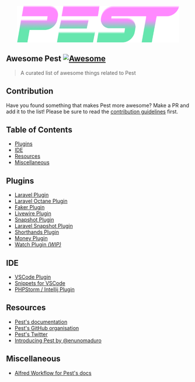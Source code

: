 <p align="center">
    <img title="Pest" height="100" src="https://raw.githubusercontent.com/pestphp/art/master/logo.png" />
</p>

## Awesome Pest [![Awesome](https://rawcdn.githack.com/sindresorhus/awesome/d7305f38d29fed78fa85652e3a63e154dd8e8829/media/badge.svg)](https://github.com/sindresorhus/awesome)

> A curated list of awesome things related to Pest

## Contribution

Have you found something that makes Pest more awesome? Make a PR and add it to the list! Please be sure to read the [contribution guidelines](CONTRIBUTING.md) first.

## Table of Contents

- [Plugins](#plugins)
- [IDE](#ide)
- [Resources](#resources)
- [Miscellaneous](#miscellaneous)

## Plugins

- [Laravel Plugin](https://github.com/pestphp/pest-plugin-laravel)
- [Laravel Octane Plugin](https://github.com/cerbero90/pest-plugin-laravel-octane)
- [Faker Plugin](https://github.com/pestphp/pest-plugin-faker)
- [Livewire Plugin](https://github.com/pestphp/pest-plugin-livewire)
- [Snapshot Plugin](https://github.com/spatie/pest-plugin-snapshots)
- [Laravel Snapshot Plugin](https://github.com/Astrotomic/pest-plugin-laravel-snapshots)
- [Shorthands Plugin](https://github.com/thled/pest-plugin-shorthands)
- [Money Plugin](https://github.com/lukeraymonddowning/pest-plugin-money)
- [Watch Plugin _(WIP)_](https://github.com/pestphp/pest-plugin-watch)

## IDE

- [VSCode Plugin](https://github.com/m1guelpf/better-pest)
- [Snippets for VSCode](https://marketplace.visualstudio.com/items?itemName=dansysanalyst.pest-snippets)
- [PHPStorm / Intellij Plugin](https://github.com/pestphp/pest-intellij)

## Resources

- [Pest's documentation](https://pestphp.com)
- [Pest's GitHub organisation](https://github.com/pestphp)
- [Pest's Twitter](https://twitter.com/pestphp)
- [Introducing Pest by @enunomaduro](https://youtu.be/lEvau6CgqPE?t=125)

## Miscellaneous

- [Alfred Workflow for Pest's docs](https://github.com/AlexMartinFR/alfred-pestphp-docs)
